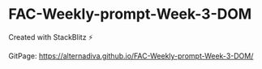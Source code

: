 # FAC-Weekly-prompt-Week-3-DOM
Created with StackBlitz ⚡️

GitPage: https://alternadiva.github.io/FAC-Weekly-prompt-Week-3-DOM/
